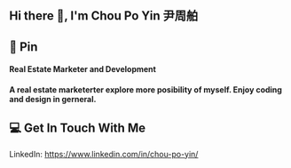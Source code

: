 
## Hi there 👋, I'm Chou Po Yin 尹周舶

## 📌 Pin
#### Real Estate Marketer and Development
#### A real estate marketerter explore more posibility of myself. Enjoy coding and design in gerneral.

##

## 💻 Get In Touch With Me
LinkedIn: https://www.linkedin.com/in/chou-po-yin/
